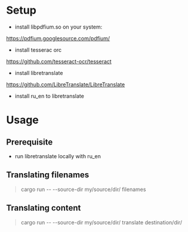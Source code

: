 # Setup

- install libpdfium.so on your system:

https://pdfium.googlesource.com/pdfium/


- install tesserac orc

https://github.com/tesseract-ocr/tesseract

- install libretranslate

https://github.com/LibreTranslate/LibreTranslate

- install ru_en to libretranslate

# Usage

## Prerequisite

- run libretranslate locally with ru_en

## Translating filenames

> cargo run -- --source-dir my/source/dir/ filenames

## Translating content

> cargo run -- --source-dir my/source/dir/ translate destination/dir/
